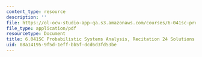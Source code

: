 ```yaml
---
content_type: resource
description: ''
file: https://ol-ocw-studio-app-qa.s3.amazonaws.com/courses/6-041sc-probabilistic-systems-analysis-and-applied-probability-fall-2013/08a141959f5d1effbb5fdcd6d3fd53be_MIT6_041SCF13_rec24_sol.pdf
file_type: application/pdf
resourcetype: Document
title: 6.041SC Probabilistic Systems Analysis, Recitation 24 Solutions
uid: 08a14195-9f5d-1eff-bb5f-dcd6d3fd53be
---
```

